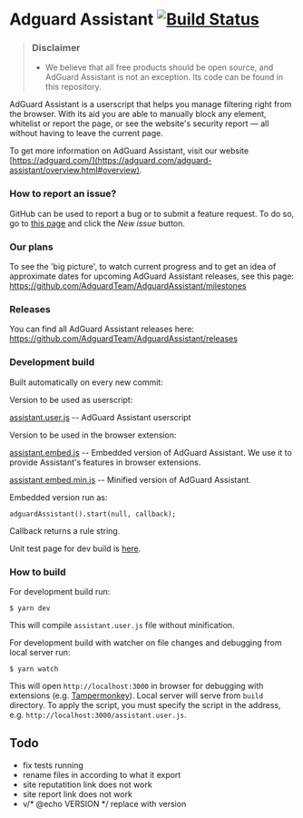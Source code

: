 # Adguard Assistant [![Build Status](https://travis-ci.org/AdguardTeam/AdguardAssistant.svg?branch=master)](https://travis-ci.org/AdguardTeam/AdguardAssistant)
> ### Disclaimer
> * We believe that all free products should be open source, and AdGuard Assistant is not an exception. Its code can be found in this repository.

AdGuard Assistant is a userscript that helps you manage filtering right from the browser. With its aid you are able to manually block any element, whitelist or report the page, or see the website's security report — all without having to leave the current page.

To get more information on AdGuard Assistant, visit our website [https://adguard.com/](https://adguard.com/adguard-assistant/overview.html#overview).

### How to report an issue?

GitHub can be used to report a bug or to submit a feature request. To do so, go to [this page](https://github.com/AdguardTeam/AdguardAssistant/issues) and click the *New issue* button.

### Our plans

To see the 'big picture', to watch current progress and to get an idea of approximate dates for upcoming AdGuard Assistant releases, see this page: https://github.com/AdguardTeam/AdguardAssistant/milestones

### Releases

You can find all AdGuard Assistant releases here: https://github.com/AdguardTeam/AdguardAssistant/releases

### Development build

Built automatically on every new commit:

Version to be used as userscript:

[assistant.user.js](https://AdguardTeam.github.io/AdguardAssistant/assistant.user.js) -- AdGuard Assistant userscript

Version to be used in the browser extension:

[assistant.embed.js](https://AdguardTeam.github.io/AdguardAssistant/assistant.embedded.js) -- Embedded version of AdGuard Assistant. We use it to provide Assistant's features in browser extensions.

[assistant.embed.min.js](https://AdguardTeam.github.io/AdguardAssistant/assistant.embedded.min.js) -- Minified version of AdGuard Assistant.

Embedded version run as:

    adguardAssistant().start(null, callback);

Сallback returns a rule string.

Unit test page for dev build is [here](https://AdguardTeam.github.io/AdguardAssistant/test/).

### How to build

For development build run:

    $ yarn dev

This will compile `assistant.user.js` file without minification.


For development build with watcher on file changes and debugging from local server run:

    $ yarn watch

This will open `http://localhost:3000` in browser for debugging with extensions (e.g. [Tampermonkey](https://chrome.google.com/webstore/detail/tampermonkey/dhdgffkkebhmkfjojejmpbldmpobfkfo)). Local server will serve from `build` directory. To apply the script, you must specify the script in the address, e.g. `http://localhost:3000/assistant.user.js`.


## Todo

- fix tests running
- rename files in according to what it export
- site reputatition link does not work
- site report link does not work
- v/* @echo VERSION */ replace with version